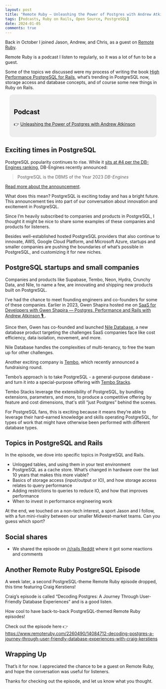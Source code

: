 ```yaml
---
layout: post
title: "Remote Ruby — Unleashing the Power of Postgres with Andrew Atkinson 🎙️"
tags: [Podcasts, Ruby on Rails, Open Source, PostgreSQL]
date: 2024-01-05
comments: true
---
```


Back in October I joined Jason, Andrew, and Chris, as a guest on [Remote Ruby](https://www.remoteruby.com/).

Remote Ruby is a podcast I listen to regularly, so it was a lot of fun to be a guest.

Some of the topics we discussed were my process of writing the book [High Performance PostgreSQL for Rails](https://pragprog.com/titles/aapsql/high-performance-postgresql-for-rails/), what’s trending in PostgreSQL now, storage access and database concepts, and of course some new things in Ruby on Rails.

<!-- Callout box -->
<section>
<div style="border-radius:0.8em;background-color:#eee;padding:1em;margin:1em;color:#000;">
<h2>Podcast</h2>
<p>👉 <a href="https://www.remoteruby.com/2260490/14003765-unleashing-the-power-of-postgres-with-andrew-atkinson">Unleashing the Power of Postgres with Andrew Atkinson</a></p>
</div>
</section>


## Exciting times in PostgreSQL

PostgreSQL popularity continues to rise. While it [sits at #4 per the DB-Engines ranking](https://db-engines.com/en/ranking), DB-Engines recently announced:

> PostgreSQL is the DBMS of the Year 2023
<cite>DB-Engines</cite>

[Read more about the announcement](https://db-engines.com/en/blog_post/106).

What does this mean? PostgreSQL is exciting today and has a bright future. This announcement ties into part of our conversation about innovation and excitement in PostgreSQL.

Since I’m heavily subscribed to companies and products in PostgreSQL, I thought it might be nice to share some examples of these companies and products for listeners.

Besides well-established hosted PostgreSQL providers that also continue to innovate, AWS, Google Cloud Platform, and Microsoft Azure, startups and smaller companies are pushing the boundaries of what’s possible in PostgreSQL, and customizing it for new niches.

## PostgreSQL startups and small companies

Companies and products like Supabase, Tembo, Neon, Hydra, Crunchy Data, and Nile, to name a few, are innovating and shipping new products built on PostgreSQL.

I’ve had the chance to meet founding engineers and co-founders for some of these companies. Earlier in 2023, Gwen Shapira hosted me on [SaaS for Developers with Gwen Shapira — Postgres, Performance and Rails with Andrew Atkinson 🎙️
](http://andyatkinson.com/blog/2023/08/28/saas-for-developers-gwen-shapira-postgresql-rails).

Since then, Gwen has co-founded and launched [Nile Database](https://www.thenile.dev/), a new database product targeting the challenges SaaS companies face like cost efficiency, data isolation, movement, and more.

Nile Database handles the complexities of multi-tenancy, to free the team up for other challenges.

Another exciting company is [Tembo](https://tembo.io/), which recently announced a fundraising round.

Tembo’s approach is to take PostgreSQL - a general-purpose database - and turn it into a special-purpose offering with [Tembo Stacks](https://tembo.io/docs/category/tembo-stacks/).

Tembo Stacks leverage the extensibility of PostgreSQL, by bundling extensions, parameters, and more, to produce a competitive offering by feature and cost dimensions, that's still “just Postgres” behind the scenes.

For PostgreSQL fans, this is exciting because it means they’re able to leverage their hard-earned knowledge and skills operating PostgreSQL, for types of work that might have otherwise been performed with different database types.

## Topics in PostgreSQL and Rails

In the episode, we dove into specific topics in PostgreSQL and Rails.

- Unlogged tables, and using them in your test environment
- PostgreSQL as a cache store. What’s changed in hardware over the last 10 years that makes this more viable?
- Basics of storage access (input/output or IO), and how storage access relates to query performance
- Adding restrictions to queries to reduce IO, and how that improves performance
- When to invest in performance engineering work

At the end, we touched on a non-tech interest, a sport Jason and I follow, with a fun mini-rivalry between our smaller Midwest-market teams. Can you guess which sport?

## Social shares

- We shared the episode on [/r/rails Reddit](https://www.reddit.com/r/rails/comments/18j7gi0/unleashing_the_power_of_postgres_with_andrew/) where it got some reactions and comments

## Another Remote Ruby PostgreSQL Episode

A week later, a second PostgreSQL-theme Remote Ruby episode dropped, this time featuring Craig Kerstiens!

Craig’s episode is called “Decoding Postgres: A Journey Through User-Friendly Database Experiences” and is a good listen.

How cool to have back-to-back PostgreSQL-themed Remote Ruby episodes!

Check out the episode here 👉 <https://www.remoteruby.com/2260490/14084712-decoding-postgres-a-journey-through-user-friendly-database-experiences-with-craig-kerstiens>


## Wrapping Up

That’s it for now. I appreciated the chance to be a guest on Remote Ruby, and hope the conversation was useful for listeners.

Thanks for checking out the episode, and let us know what you thought.
